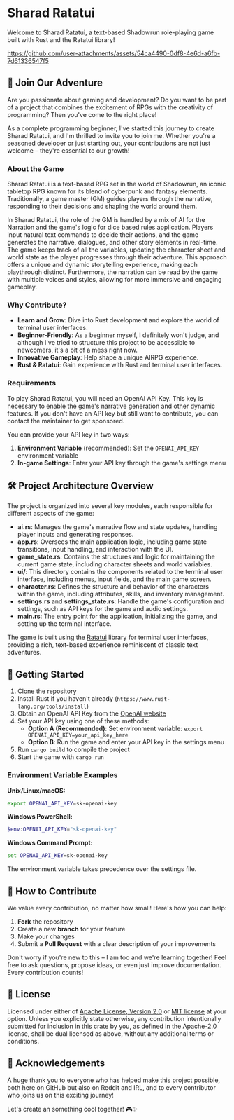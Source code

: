 # Sharad Ratatui

Welcome to Sharad Ratatui, a text-based Shadowrun role-playing game built with Rust and the Ratatui library!

<https://github.com/user-attachments/assets/54ca4490-0df8-4e6d-a6fb-7d61336547f5>

## 🌟 Join Our Adventure

Are you passionate about gaming and development? Do you want to be part of a project that combines the excitement of RPGs with the creativity of programming? Then you've come to the right place!

As a complete programming beginner, I've started this journey to create Sharad Ratatui, and I'm thrilled to invite you to join me. Whether you're a seasoned developer or just starting out, your contributions are not just welcome – they're essential to our growth!

### About the Game

Sharad Ratatui is a text-based RPG set in the world of Shadowrun, an iconic tabletop RPG known for its blend of cyberpunk and fantasy elements. Traditionally, a game master (GM) guides players through the narrative, responding to their decisions and shaping the world around them.

In Sharad Ratatui, the role of the GM is handled by a mix of AI for the Narration and the game's logic for dice based rules application. Players input natural text commands to decide their actions, and the game generates the narrative, dialogues, and other story elements in real-time. The game keeps track of all the variables, updating the character sheet and world state as the player progresses through their adventure. This approach offers a unique and dynamic storytelling experience, making each playthrough distinct. Furthermore, the narration can be read by the game with multiple voices and styles, allowing for more immersive and engaging gameplay.

### Why Contribute?

- **Learn and Grow**: Dive into Rust development and explore the world of terminal user interfaces.
- **Beginner-Friendly**: As a beginner myself, I definitely won't judge, and although I've tried to structure this project to be accessible to newcomers, it's a bit of a mess right now.
- **Innovative Gameplay**: Help shape a unique AIRPG experience.
- **Rust & Ratatui**: Gain experience with Rust and terminal user interfaces.

### Requirements

To play Sharad Ratatui, you will need an OpenAI API Key. This key is necessary to enable the game's narrative generation and other dynamic features. If you don't have an API key but still want to contribute, you can contact the maintainer to get sponsored.

You can provide your API key in two ways:

1. **Environment Variable** (recommended): Set the `OPENAI_API_KEY` environment variable
2. **In-game Settings**: Enter your API key through the game's settings menu

## 🛠️ Project Architecture Overview

The project is organized into several key modules, each responsible for different aspects of the game:

- **ai.rs**: Manages the game's narrative flow and state updates, handling player inputs and generating responses.
- **app.rs**: Oversees the main application logic, including game state transitions, input handling, and interaction with the UI.
- **game_state.rs**: Contains the structures and logic for maintaining the current game state, including character sheets and world variables.
- **ui/**: This directory contains the components related to the terminal user interface, including menus, input fields, and the main game screen.
- **character.rs**: Defines the structure and behavior of the characters within the game, including attributes, skills, and inventory management.
- **settings.rs** and **settings_state.rs**: Handle the game's configuration and settings, such as API keys for the game and audio settings.
- **main.rs**: The entry point for the application, initializing the game, and setting up the terminal interface.

The game is built using the [Ratatui](https://github.com/tui-rs-revival/ratatui) library for terminal user interfaces, providing a rich, text-based experience reminiscent of classic text adventures.

## 🚀 Getting Started

1. Clone the repository
2. Install Rust if you haven't already (`https://www.rust-lang.org/tools/install`)
3. Obtain an OpenAI API Key from the [OpenAI website](https://beta.openai.com/signup/)
4. Set your API key using one of these methods:
   - **Option A (Recommended)**: Set environment variable: `export OPENAI_API_KEY=your_api_key_here`
   - **Option B**: Run the game and enter your API key in the settings menu
5. Run `cargo build` to compile the project
6. Start the game with `cargo run`

### Environment Variable Examples

**Unix/Linux/macOS:**

```bash
export OPENAI_API_KEY=sk-openai-key
```

**Windows PowerShell:**

```powershell
$env:OPENAI_API_KEY="sk-openai-key"
```

**Windows Command Prompt:**

```cmd
set OPENAI_API_KEY=sk-openai-key
```

The environment variable takes precedence over the settings file.

## 🤝 How to Contribute

We value every contribution, no matter how small! Here's how you can help:

1. **Fork** the repository
2. Create a new **branch** for your feature
3. Make your changes
4. Submit a **Pull Request** with a clear description of your improvements

Don't worry if you're new to this – I am too and we're learning together! Feel free to ask questions, propose ideas, or even just improve documentation. Every contribution counts!

## 📜 License

Licensed under either of [Apache License, Version 2.0](https://www.youtube.com/watch?v=oHg5SJYRHA0) or [MIT license](https://www.youtube.com/watch?v=oHg5SJYRHA0) at your option.
Unless you explicitly state otherwise, any contribution intentionally submitted for inclusion in this crate by you, as defined in the Apache-2.0 license, shall be dual licensed as above, without any additional terms or conditions.

## 🙏 Acknowledgements

A huge thank you to everyone who has helped make this project possible, both here on GitHub but also on Reddit and IRL, and to every contributor who joins us on this exciting journey!

Let's create an something cool together! 🎮✨
